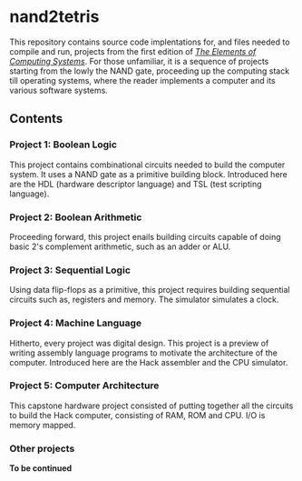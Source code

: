 # nand2tetris

This repository contains source code implentations for, and files needed to compile and run, projects from the first edition of [*The Elements of Computing Systems*](https://www.nand2tetris.org/). For those unfamiliar, it is a sequence of projects starting from the lowly the NAND gate, proceeding up the computing stack till operating systems, where the reader implements a computer and its various software systems.

## Contents ##

### Project 1: Boolean Logic ###

This project contains combinational circuits needed to build the computer system. It uses a NAND gate as a primitive building block. Introduced here are the HDL (hardware descriptor language) and TSL (test scripting language).

### Project 2: Boolean Arithmetic ###

Proceeding forward, this project enails building circuits capable of doing basic 2's complement arithmetic, such as an adder or ALU.

### Project 3: Sequential Logic ###

Using data flip-flops as a primitive, this project requires building sequential circuits such as, registers and memory. The simulator simulates a clock.

### Project 4: Machine Language ###

Hitherto, every project was digital design. This project is a preview of writing assembly language programs to motivate the architecture of the computer. Introduced here are the Hack assembler and the CPU simulator.

### Project 5: Computer Architecture ###

This capstone hardware project consisted of putting together all the circuits to build the Hack computer, consisting of RAM, ROM and CPU. I/O is memory mapped.

### Other projects ###

**To be continued**
